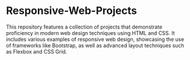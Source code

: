 # Responsive-Web-Projects
This repository features a collection of projects that demonstrate proficiency in modern web design techniques using HTML and CSS. It includes various examples of responsive web design, showcasing the use of frameworks like Bootstrap, as well as advanced layout techniques such as Flexbox and CSS Grid.
